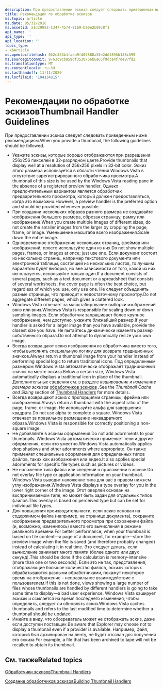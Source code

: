 ```yaml
---
description: При предоставлении эскиза следует следовать приведенным ниже рекомендациям.
title: Рекомендации по обработке эскизов
ms.topic: article
ms.date: 05/31/2018
ms.assetid: a1d29992-1347-4574-81b9-b90e2b0938f1
api_name: ''
api_type: ''
api_location: ''
topic_type:
- kbArticle
ms.openlocfilehash: 062c363b4faea9fd07888a55e2dd3896b138c599
ms.sourcegitcommit: 9763c9cb859df3530766b6e65f9dce4f7de87fd2
ms.translationtype: MT
ms.contentlocale: ru-RU
ms.lasthandoff: 11/11/2020
ms.locfileid: "104134815"
---
```

# <a name="thumbnail-handler-guidelines"></a><span data-ttu-id="a5833-103">Рекомендации по обработке эскизов</span><span class="sxs-lookup"><span data-stu-id="a5833-103">Thumbnail Handler Guidelines</span></span>

<span data-ttu-id="a5833-104">При предоставлении эскиза следует следовать приведенным ниже рекомендациям.</span><span class="sxs-lookup"><span data-stu-id="a5833-104">When you provide a thumbnail, the following guidelines should be followed.</span></span>

-   <span data-ttu-id="a5833-105">Укажите эскизы, которые хорошо отображаются при разрешении 256x256 пикселей в 32-разрядном цвете.</span><span class="sxs-lookup"><span data-stu-id="a5833-105">Provide thumbnails that display well at a resolution of 256x256 pixels in 32-bit color.</span></span> <span data-ttu-id="a5833-106">Эскиз этого размера используется в области чтения Windows Vista в отсутствие зарегистрированного обработчика просмотра.</span><span class="sxs-lookup"><span data-stu-id="a5833-106">A thumbnail of this size is be used by the Windows Vista reading pane in the absence of a registered preview handler.</span></span> <span data-ttu-id="a5833-107">Однако предпочтительным вариантом является обработчик предварительного просмотра, который должен предоставляться, когда это возможно.</span><span class="sxs-lookup"><span data-stu-id="a5833-107">However, a preview handler is the preferred option and should be provided whenever possible.</span></span>
-   <span data-ttu-id="a5833-108">При создании нескольких образов разного размера не создавайте изображения большего размера, обрезая страницу, рамку или изображение.</span><span class="sxs-lookup"><span data-stu-id="a5833-108">When you create multiple images of different sizes, do not create the smaller images from the larger by cropping the page, frame, or image.</span></span> <span data-ttu-id="a5833-109">Уменьшение масштаба всего изображения.</span><span class="sxs-lookup"><span data-stu-id="a5833-109">Scale down the entire image.</span></span>
-   <span data-ttu-id="a5833-110">Одновременное отображение нескольких страниц, фреймов или изображений; просто используйте один из них.</span><span class="sxs-lookup"><span data-stu-id="a5833-110">Do not show multiple pages, frames, or images at once; just use one.</span></span> <span data-ttu-id="a5833-111">Если документ состоит из нескольких страниц, например текстового документа или электронной таблицы, состоящей из нескольких листов, то лучшим вариантом будет выборка, но вне зависимости от того, какой из них используется, используйте только один.</span><span class="sxs-lookup"><span data-stu-id="a5833-111">If a document consists of several pages, such as a text document or a spreadsheet that consists of several worksheets, the cover page is often the best choice, but regardless of which you use, only use one.</span></span> <span data-ttu-id="a5833-112">Не следует объединять разные страницы, что приводит к недостаточному просмотру.</span><span class="sxs-lookup"><span data-stu-id="a5833-112">Do not aggregate different pages, which gives a cluttered look.</span></span>
-   <span data-ttu-id="a5833-113">Windows Vista отвечает за масштабирование выборки изображений вниз или вниз.</span><span class="sxs-lookup"><span data-stu-id="a5833-113">Windows Vista is responsible for scaling down or down sampling images.</span></span> <span data-ttu-id="a5833-114">Если обработчик запрашивает более крупное изображение, чем доступно, укажите ближайший размер.</span><span class="sxs-lookup"><span data-stu-id="a5833-114">If your handler is asked for a larger image than you have available, provide the closest size you have.</span></span> <span data-ttu-id="a5833-115">Не пытайтесь динамически изменять размер собственного образа.</span><span class="sxs-lookup"><span data-stu-id="a5833-115">Do not attempt to dynamically resize your own image.</span></span>
-   <span data-ttu-id="a5833-116">Всегда возвращают эскиз изображения из обработчика вместо того, чтобы выполнять специальную логику для возврата традиционных значков.</span><span class="sxs-lookup"><span data-stu-id="a5833-116">Always return a thumbnail image from your handler instead of performing special logic to return traditional icons.</span></span> <span data-ttu-id="a5833-117">Под определенным размером Windows Vista автоматически отображает традиционный значок на месте эскиза.</span><span class="sxs-lookup"><span data-stu-id="a5833-117">Below a certain size, Windows Vista automatically displays a traditional icon in place of the thumbnail.</span></span> <span data-ttu-id="a5833-118">Дополнительные сведения см. в разделе *кэширование и изменение размера эскизов* [обработчиков эскизов](thumbnail-providers.md) .</span><span class="sxs-lookup"><span data-stu-id="a5833-118">See the *Thumbnail Cache and Sizing* section of [Thumbnail Handlers](thumbnail-providers.md) for more details.</span></span>
-   <span data-ttu-id="a5833-119">Всегда возвращают эскиз с пропорциями страницы, фрейма или изображения.</span><span class="sxs-lookup"><span data-stu-id="a5833-119">Always return a thumbnail with the aspect ratio of the page, frame, or image.</span></span> <span data-ttu-id="a5833-120">Не используйте альфа для завершения квадрата.</span><span class="sxs-lookup"><span data-stu-id="a5833-120">Do not use alpha to complete a square.</span></span> <span data-ttu-id="a5833-121">Windows Vista отвечает за правильное размещение неквадратного образа.</span><span class="sxs-lookup"><span data-stu-id="a5833-121">Windows Vista is responsible for correctly positioning a non-square image.</span></span>
-   <span data-ttu-id="a5833-122">Не добавляйте в эскизы оформления.</span><span class="sxs-lookup"><span data-stu-id="a5833-122">Do not add adornments to your thumbnails.</span></span> <span data-ttu-id="a5833-123">Windows Vista автоматически применяет тени и другие оформления, если это уместно.</span><span class="sxs-lookup"><span data-stu-id="a5833-123">Windows Vista automatically applies drop shadows and other adornments where appropriate.</span></span> <span data-ttu-id="a5833-124">Он также применяет специальные оформления для определенных типов файлов, таких как изображения или видео.</span><span class="sxs-lookup"><span data-stu-id="a5833-124">It also applies special adornments for specific file types such as pictures or videos.</span></span>
-   <span data-ttu-id="a5833-125">Не наложение типа файла или сведений о приложении в эскизе.</span><span class="sxs-lookup"><span data-stu-id="a5833-125">Do not overlay file type or application information on your thumbnail.</span></span> <span data-ttu-id="a5833-126">Windows Vista выводит наложение типа для вас в правом нижнем углу изображения.</span><span class="sxs-lookup"><span data-stu-id="a5833-126">Windows Vista displays a type overlay for you in the lower right corner of the image.</span></span> <span data-ttu-id="a5833-127">Этот оверлей основан на воспринимаемом типе, но может быть задан для отдельных типов файлов.</span><span class="sxs-lookup"><span data-stu-id="a5833-127">This overlay is based on perceived type but can be set for individual file types.</span></span>
-   <span data-ttu-id="a5833-128">Для повышения производительности, если эскиз основан на содержимом файла (например, на странице документа), сохраните изображение предварительного просмотра при сохранении файла (и, возможно, изменилось) вместо его вычисления в режиме реального времени.</span><span class="sxs-lookup"><span data-stu-id="a5833-128">For better performance, when your thumbnail is based on file content—a page of a document, for example—store the preview image when the file is saved (and therefore probably changed) instead of calculating it in real time.</span></span> <span data-ttu-id="a5833-129">Это следует делать, если вычисление занимает много памяти (более одного или двух секунд).</span><span class="sxs-lookup"><span data-stu-id="a5833-129">This should be done if the calculation is memory-intensive (more than one or two seconds).</span></span> <span data-ttu-id="a5833-130">Если это не так, представления, отображающие большое количество файлов, эскизы которых обрабатываются разными обработчиками, покажут некоторое время на отображение – неправильное взаимодействие с пользователем.</span><span class="sxs-lookup"><span data-stu-id="a5833-130">If this is not done, views showing a large number of files whose thumbnails are handled by different handlers is going to take some time to display—a bad user experience.</span></span> <span data-ttu-id="a5833-131">Windows Vista кэширует эскизы и ссылается на время последнего изменения, чтобы определить, следует ли обновлять эскиз.</span><span class="sxs-lookup"><span data-stu-id="a5833-131">Windows Vista caches thumbnails and refers to the last modified time to determine whether a thumbnail should be updated.</span></span>
-   <span data-ttu-id="a5833-132">Имейте в виду, что обозреватель может не отображать эскиз, даже если доступен поставщик.</span><span class="sxs-lookup"><span data-stu-id="a5833-132">Be aware that Explorer may choose not to display a thumbnail even if a provider is available.</span></span> <span data-ttu-id="a5833-133">Например, файл, который был архивирован на ленту, не будет отозван для получения его эскиза.</span><span class="sxs-lookup"><span data-stu-id="a5833-133">For example, a file that has been archived to tape will not be recalled to obtain its thumbnail.</span></span>

## <a name="related-topics"></a><span data-ttu-id="a5833-134">См. также</span><span class="sxs-lookup"><span data-stu-id="a5833-134">Related topics</span></span>

<dl> <dt>

[<span data-ttu-id="a5833-135">Обработчики эскизов</span><span class="sxs-lookup"><span data-stu-id="a5833-135">Thumbnail Handlers</span></span>](thumbnail-providers.md)
</dt> <dt>

[<span data-ttu-id="a5833-136">Создание обработчиков эскизов</span><span class="sxs-lookup"><span data-stu-id="a5833-136">Building Thumbnail Handlers</span></span>](building-thumbnail-providers.md)
</dt> </dl>

 

 



